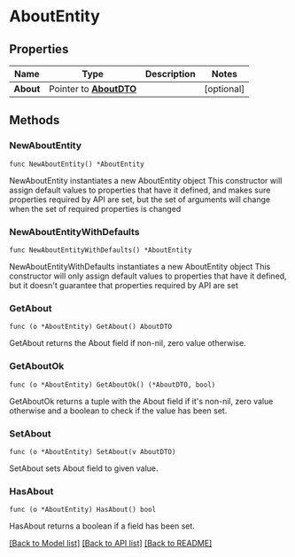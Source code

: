 # AboutEntity

## Properties

Name | Type | Description | Notes
------------ | ------------- | ------------- | -------------
**About** | Pointer to [**AboutDTO**](AboutDTO.md) |  | [optional] 

## Methods

### NewAboutEntity

`func NewAboutEntity() *AboutEntity`

NewAboutEntity instantiates a new AboutEntity object
This constructor will assign default values to properties that have it defined,
and makes sure properties required by API are set, but the set of arguments
will change when the set of required properties is changed

### NewAboutEntityWithDefaults

`func NewAboutEntityWithDefaults() *AboutEntity`

NewAboutEntityWithDefaults instantiates a new AboutEntity object
This constructor will only assign default values to properties that have it defined,
but it doesn't guarantee that properties required by API are set

### GetAbout

`func (o *AboutEntity) GetAbout() AboutDTO`

GetAbout returns the About field if non-nil, zero value otherwise.

### GetAboutOk

`func (o *AboutEntity) GetAboutOk() (*AboutDTO, bool)`

GetAboutOk returns a tuple with the About field if it's non-nil, zero value otherwise
and a boolean to check if the value has been set.

### SetAbout

`func (o *AboutEntity) SetAbout(v AboutDTO)`

SetAbout sets About field to given value.

### HasAbout

`func (o *AboutEntity) HasAbout() bool`

HasAbout returns a boolean if a field has been set.


[[Back to Model list]](../README.md#documentation-for-models) [[Back to API list]](../README.md#documentation-for-api-endpoints) [[Back to README]](../README.md)


